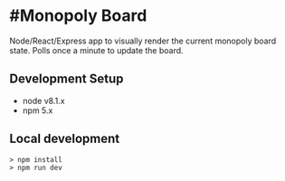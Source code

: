 #Monopoly Board
==============

Node/React/Express app to visually render the current monopoly board state. Polls once a minute to update the board.

## Development Setup

- node v8.1.x
- npm 5.x

## Local development

    > npm install
    > npm run dev











